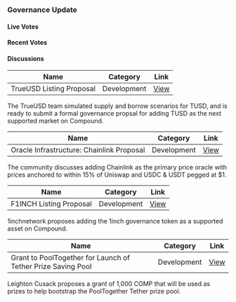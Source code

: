 ### Governance Update

#### Live Votes


#### Recent Votes

#### Discussions

| Name          | Category      | Link   |
| ------------- |:-------------:| :-----:|
| TrueUSD Listing Proposal | Development | [View](https://www.comp.xyz/t/trueusd-listing-proposal-stay-tuned/1490/4) |

The TrueUSD team simulated supply and borrow scenarios for TUSD, and is ready to submit a formal governance propsal for adding TUSD as the next supported market on Compound.

| Name          | Category      | Link   |
| ------------- |:-------------:| :-----:|
| Oracle Infrastructure: Chainlink Proposal | Development | [View](https://www.comp.xyz/t/oracle-infrastructure-chainlink-proposal/1272/52) |

The community discusses adding Chainlink as the primary price oracle with prices anchored to within 15% of Uniswap and USDC & USDT pegged at $1.

| Name          | Category      | Link   |
| ------------- |:-------------:| :-----:|
| F1INCH Listing Proposal | Development | [View](https://www.comp.xyz/t/1inch-listing-proposal-stay-tuned/1549) |

1inchnetwork proposes adding the 1inch governance token as a supported asset on Compound.

| Name          | Category      | Link   |
| ------------- |:-------------:| :-----:|
| Grant to PoolTogether for Launch of Tether Prize Saving Pool | Development | [View](https://www.comp.xyz/t/grant-to-pooltogether-for-launch-of-tether-prize-saving-pool/1581) |

Leighton Cusack proposes a grant of 1,000 COMP that will be used as prizes to help bootstrap the PoolTogether Tether prize pool.  
